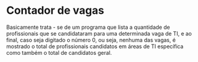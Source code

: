 # Contador de vagas

Basicamente trata - se de um programa que lista a quantidade de profissionais que se candidataram para uma determinada vaga de TI, e ao final, caso seja digitado o número 0, ou seja, nenhuma das vagas, é mostrado o total de profissionais candidatos em áreas de TI específica como também o total de candidatos geral.